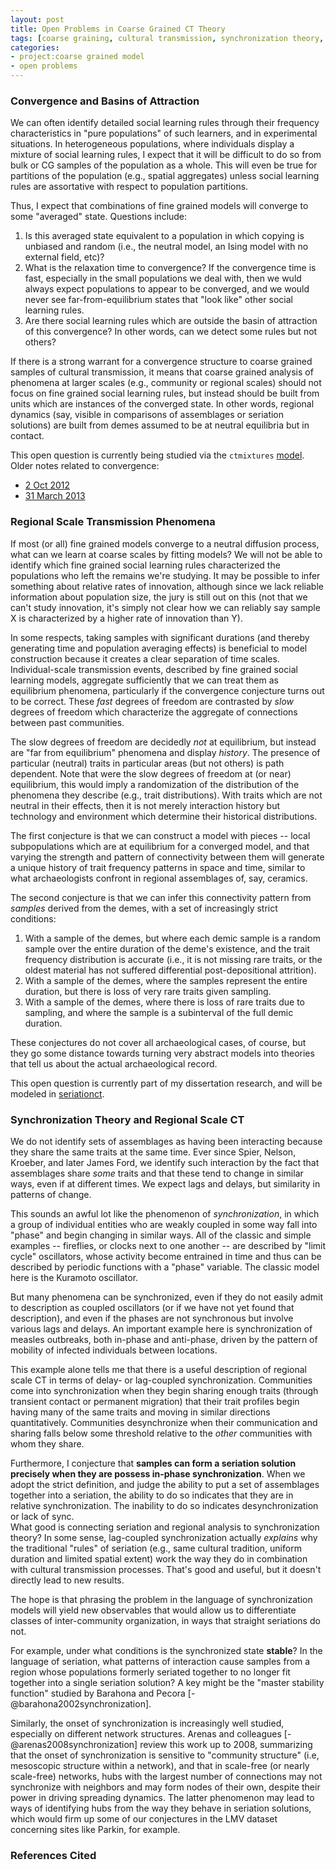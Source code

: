 ```yaml
---
layout: post
title: Open Problems in Coarse Grained CT Theory
tags: [coarse graining, cultural transmission, synchronization theory, open problems]
categories: 
- project:coarse grained model
- open problems
---
```


### Convergence and Basins of Attraction ###

We can often identify detailed social learning rules through their frequency characteristics in "pure populations" of such learners, and in experimental situations.  In heterogeneous populations, where individuals display a mixture of social learning rules, I expect that it will be difficult to do so from bulk or CG samples of the population as a whole.  This will even be true for partitions of the population (e.g., spatial aggregates) unless social learning rules are assortative with respect to population partitions.  

Thus, I expect that combinations of fine grained models will converge to some "averaged" state.  Questions include:

1.  Is this averaged state equivalent to a population in which copying is unbiased and random (i.e., the neutral model, an Ising model with no external field, etc)?
1.  What is the relaxation time to convergence?  If the convergence time is fast, especially in the small populations we deal with, then we wuld always expect populations to appear to be converged, and we would never see far-from-equilibrium states that "look like" other social learning rules.  
1.  Are there social learning rules which are outside the basin of attraction of this convergence?  In other words, can we detect some rules but not others?

If there is a strong warrant for a convergence structure to coarse grained samples of cultural transmission, it means that coarse grained analysis of phenomena at larger scales (e.g., community or regional scales) should not focus on fine grained social learning rules, but instead should be built from units which are instances of the converged state.  In other words, regional dynamics (say, visible in comparisons of assemblages or seriation solutions) are built from demes assumed to be at neutral equilibria but in contact.  

This open question is currently being studied via the `ctmixtures` [model](https://github.com/mmadsen/ctmixtures).  Older notes related to convergence:

* [2 Oct 2012](/coarse%20grained%20model%20project/2012/10/02/coarse-graining-history-ctmodels.html)
* [31 March 2013](/essays/2013/03/31/darwinian-populational-models.html)


### Regional Scale Transmission Phenomena

If most (or all) fine grained models converge to a neutral diffusion process, what can we learn at coarse scales by fitting models?  We will not be able to identify which fine grained social learning rules characterized the populations who left the remains we're studying.  It may be possible to infer something about relative rates of innovation, although since we lack reliable information about population size, the jury is still out on this (not that we can't study innovation, it's simply not clear how we can reliably say sample X is characterized by a higher rate of innovation than Y).  

In some respects, taking samples with significant durations (and thereby generating time and population averaging effects) is beneficial to model construction because it creates a clear separation of time scales.  Individual-scale transmission events, described by fine grained social learning models, aggregate sufficiently that we can treat them as equilibrium phenomena, particularly if the convergence conjecture turns out to be correct.  These _fast_ degrees of freedom are contrasted by _slow_ degrees of freedom which characterize the aggregate of connections between past communities.  

The slow degrees of freedom are decidedly _not_ at equilibrium, but instead are "far from equilibrium" phenomena and display _history_.  The presence of particular (neutral) traits in particular areas (but not others) is path dependent.  Note that were the slow degrees of freedom at (or near) equilibrium, this would imply a randomization of the distribution of the phenomena they describe (e.g., trait distributions).  With traits which are not neutral in their effects, then it is not merely interaction history but technology and environment which determine their historical distributions.

The first conjecture is that we can construct a model with pieces -- local subpopulations which are at equilibrium for a converged model, and that varying the strength and pattern of connectivity between them will generate a unique history of trait frequency patterns in space and time, similar to what archaeologists confront in regional assemblages of, say, ceramics.  

The second conjecture is that we can infer this connectivity pattern from _samples_ derived from the demes, with a set of increasingly strict conditions:

1.  With a sample of the demes, but where each demic sample is a random sample over the entire duration of the deme's existence, and the trait frequency distribution is accurate (i.e., it is not missing rare traits, or the oldest material has not suffered differential post-depositional attrition).
1.  With a sample of the demes, where the samples represent the entire duration, but there is loss of very rare traits given sampling.
1.  With a sample of the demes, where there is loss of rare traits due to sampling, and where the sample is a subinterval of the full demic duration.

These conjectures do not cover all archaeological cases, of course, but they go some distance towards turning very abstract models into theories that tell us about the actual archaeological record.  

This open question is currently part of my dissertation research, and will be modeled in [seriationct](https://github.com/mmadsen/seriationct). 

### Synchronization Theory and Regional Scale CT

We do not identify sets of assemblages as having been interacting because they share the same traits at the same time.  Ever since Spier, Nelson, Kroeber, and later James Ford, we identify such interaction by the fact that assemblages share _some_ traits and that these tend to change in similar ways, even if at different times.  We expect lags and delays, but similarity in patterns of change.  

This sounds an awful lot like the phenomenon of _synchronization_, in which a group of individual entities who are weakly coupled in some way fall into "phase" and begin changing in similar ways.  All of the classic and simple examples -- fireflies, or clocks next to one another -- are described by "limit cycle" oscillators, whose activity become entrained in time and thus can be described by periodic functions with a "phase" variable.  The classic model here is the Kuramoto oscillator.

But many phenomena can be synchronized, even if they do not easily admit to description as coupled oscillators (or if we have not yet found that description), and even if the phases are not synchronous but involve various lags and delays.  An important example here is synchronization of measles outbreaks, both in-phase and anti-phase, driven by the pattern of mobility of infected individuals between locations.  

This example alone tells me that there is a useful description of regional scale CT in terms of delay- or lag-coupled synchronization.  Communities come into synchronization when they begin sharing enough traits (through transient contact or permanent migration) that their trait profiles begin having many of the same traits and moving in similar directions quantitatively.  Communities desynchronize when their communication and sharing falls below some threshold relative to the _other_ communities with whom they share.  

Furthermore, I conjecture that **samples can form a seriation solution precisely when they are possess in-phase synchronization**.  When we adopt the strict definition, and judge the ability to put a set of assemblages together into a seriation, the ability to do so indicates that they are in relative synchronization.  The inability to do so indicates desynchronization or lack of sync.  
What good is connecting seriation and regional analysis to synchronization theory?  In some sense, lag-coupled synchronization actually _explains_ why the traditional "rules" of seriation (e.g., same cultural tradition, uniform duration and limited spatial extent) work the way they do in combination with cultural transmission processes.  That's good and useful, but it doesn't directly lead to new results.  

The hope is that phrasing the problem in the language of synchronization models will yield new observables that would allow us to differentiate classes of inter-community organization, in ways that straight seriations do not.  

For example, under what conditions is the synchronized state **stable**?  In the language of seriation, what patterns of interaction cause samples from a region whose populations formerly seriated together to no longer fit together into a single seriation solution?  A key might be the "master stability function" studied by Barahona and Pecora [-@barahona2002synchronization].  

Similarly, the onset of synchronization is increasingly well studied, especially on different network structures.  Arenas and colleagues [-@arenas2008synchronization] review this work up to 2008, summarizing that the onset of synchronization is sensitive to "community structure" (i.e, mesoscopic structure within a network), and that in scale-free (or nearly scale-free) networks, hubs with the largest number of connections may not synchronize with neighbors and may form nodes of their own, despite their power in driving spreading dynamics.  The latter phenomenon may lead to ways of identifying hubs from the way they behave in seriation solutions, which would firm up some of our conjectures in the LMV dataset concerning sites like Parkin, for example.  

### References Cited 

